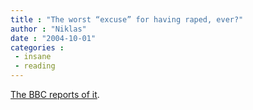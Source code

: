 ```yaml
---
title : "The worst “excuse” for having raped, ever?"
author : "Niklas"
date : "2004-10-01"
categories : 
 - insane
 - reading
---
```


[The BBC reports of it](http://news.bbc.co.uk/2/hi/asia-pacific/3705988.stm).
